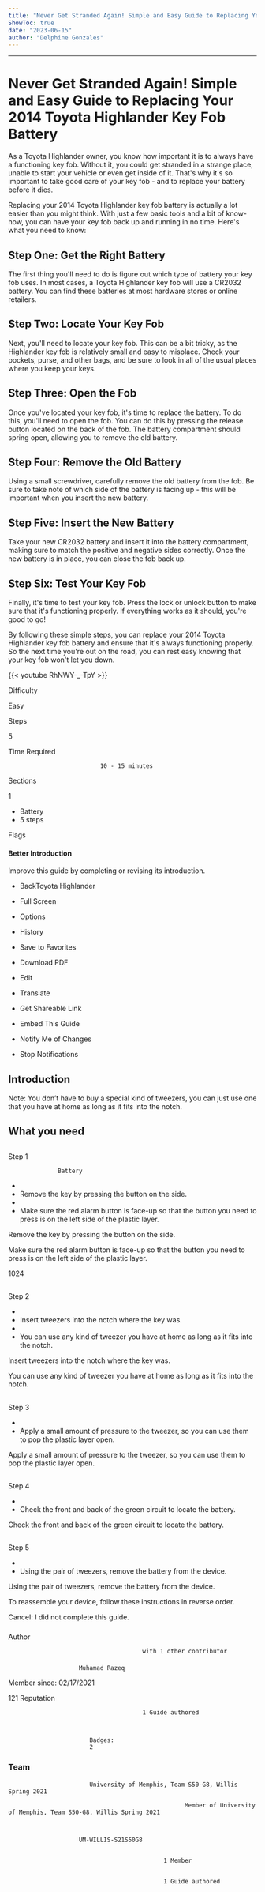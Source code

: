 ```yaml
---
title: "Never Get Stranded Again! Simple and Easy Guide to Replacing Your 2014 Toyota Highlander Key Fob Battery"
ShowToc: true 
date: "2023-06-15"
author: "Delphine Gonzales"
---
```

*****
# Never Get Stranded Again! Simple and Easy Guide to Replacing Your 2014 Toyota Highlander Key Fob Battery

As a Toyota Highlander owner, you know how important it is to always have a functioning key fob. Without it, you could get stranded in a strange place, unable to start your vehicle or even get inside of it. That's why it's so important to take good care of your key fob - and to replace your battery before it dies.

Replacing your 2014 Toyota Highlander key fob battery is actually a lot easier than you might think. With just a few basic tools and a bit of know-how, you can have your key fob back up and running in no time. Here's what you need to know:

## Step One: Get the Right Battery

The first thing you'll need to do is figure out which type of battery your key fob uses. In most cases, a Toyota Highlander key fob will use a CR2032 battery. You can find these batteries at most hardware stores or online retailers.

## Step Two: Locate Your Key Fob

Next, you'll need to locate your key fob. This can be a bit tricky, as the Highlander key fob is relatively small and easy to misplace. Check your pockets, purse, and other bags, and be sure to look in all of the usual places where you keep your keys.

## Step Three: Open the Fob

Once you've located your key fob, it's time to replace the battery. To do this, you'll need to open the fob. You can do this by pressing the release button located on the back of the fob. The battery compartment should spring open, allowing you to remove the old battery.

## Step Four: Remove the Old Battery

Using a small screwdriver, carefully remove the old battery from the fob. Be sure to take note of which side of the battery is facing up - this will be important when you insert the new battery.

## Step Five: Insert the New Battery

Take your new CR2032 battery and insert it into the battery compartment, making sure to match the positive and negative sides correctly. Once the new battery is in place, you can close the fob back up.

## Step Six: Test Your Key Fob

Finally, it's time to test your key fob. Press the lock or unlock button to make sure that it's functioning properly. If everything works as it should, you're good to go!

By following these simple steps, you can replace your 2014 Toyota Highlander key fob battery and ensure that it's always functioning properly. So the next time you're out on the road, you can rest easy knowing that your key fob won't let you down.

{{< youtube RhNWY-_-TpY >}} 







Difficulty
 



Easy         
 








Steps
 
5
 



Time Required
 

                              10 - 15 minutes            
 


Sections
 
1
 
- Battery
 - 5 steps

 




Flags
 
#### Better Introduction
 
Improve this guide by completing or revising its introduction.
 
- BackToyota Highlander
 - Full Screen
 - Options

 
- History
 - Save to Favorites
 - Download PDF
 - Edit
 - Translate
 - Get Shareable Link
 - Embed This Guide
 - Notify Me of Changes
 - Stop Notifications

 
## Introduction
 
Note: You don’t have to buy a special kind of tweezers, you can just use one that you have at home as long as it fits into the notch.
 
## What you need
 
## 

Step 1

                  Battery               


 
- 
 - Remove the key by pressing the button on the side.
 - 
 - Make sure the red alarm button is face-up so that the button you need to press is on the left side of the plastic layer.

 
Remove the key by pressing the button on the side.
 
Make sure the red alarm button is face-up so that the button you need to press is on the left side of the plastic layer.
 
1024
 
## 

Step 2


 
- 
 - Insert tweezers into the notch where the key was.
 - 
 - You can use any kind of tweezer you have at home as long as it fits into the notch.

 
Insert tweezers into the notch where the key was.
 
You can use any kind of tweezer you have at home as long as it fits into the notch.
 
## 

Step 3


 
- 
 - Apply a small amount of pressure to the tweezer, so you can use them to pop the plastic layer open.

 
Apply a small amount of pressure to the tweezer, so you can use them to pop the plastic layer open.
 
## 

Step 4


 
- 
 - Check the front and back of the green circuit to locate the battery.

 
Check the front and back of the green circuit to locate the battery.
 
## 

Step 5


 
- 
 - Using the pair of tweezers, remove the battery from the device.

 
Using the pair of tweezers, remove the battery from the device.
 
To reassemble your device, follow these instructions in reverse order.
 

Cancel: I did not complete this guide.

 


 
### 
Author

 

                                          with 1 other contributor 
 
#### 

                        Muhamad Razeq                     

 
Member since: 02/17/2021
 
121 Reputation
 

                                          1 Guide authored                  
 


                           Badges:
                           2


 

 
### Team
 
#### 

                           University of Memphis, Team S50-G8, Willis Spring 2021                        

                                                      Member of University of Memphis, Team S50-G8, Willis Spring 2021 

 

                        UM-WILLIS-S21S50G8                     
 

                                                1 Member                     
 

                                                1 Guide authored                     



